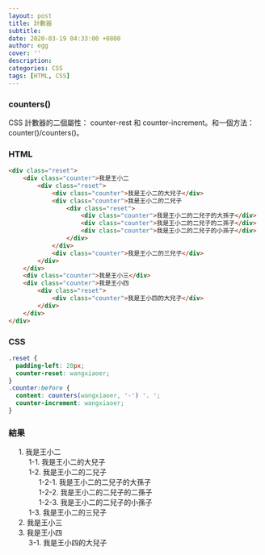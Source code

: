 ```yaml
---
layout: post
title: 計數器
subtitle:
date: 2020-03-19 04:33:00 +0800
author: egg
cover: ''
description:
categories: CSS
tags: [HTML, CSS] 
---
```


### counters()
CSS 計數器的二個屬性： counter-rest 和 counter-increment。和一個方法： counter()/counters()。
<!-- more -->




### HTML

```HTML
<div class="reset">
    <div class="counter">我是王小二
        <div class="reset">
            <div class="counter">我是王小二的大兒子</div>
            <div class="counter">我是王小二的二兒子
                <div class="reset">
                    <div class="counter">我是王小二的二兒子的大孫子</div>
                    <div class="counter">我是王小二的二兒子的二孫子</div>
                    <div class="counter">我是王小二的二兒子的小孫子</div>
                </div>
            </div>
            <div class="counter">我是王小二的三兒子</div>
        </div>
    </div>
    <div class="counter">我是王小三</div>
    <div class="counter">我是王小四
        <div class="reset">
            <div class="counter">我是王小四的大兒子</div>
        </div>
    </div>
</div>
```


### CSS

```CSS
.reset { 
  padding-left: 20px; 
  counter-reset: wangxiaoer;
}
.counter:before { 
  content: counters(wangxiaoer, '-') '. '; 
  counter-increment: wangxiaoer;
}
````


### 結果

<div class="reset">
    <div class="counter">我是王小二
        <div class="reset">
            <div class="counter">我是王小二的大兒子</div>
            <div class="counter">我是王小二的二兒子
                <div class="reset">
                    <div class="counter">我是王小二的二兒子的大孫子</div>
                    <div class="counter">我是王小二的二兒子的二孫子</div>
                    <div class="counter">我是王小二的二兒子的小孫子</div>
                </div>
            </div>
            <div class="counter">我是王小二的三兒子</div>
        </div>
    </div>
    <div class="counter">我是王小三</div>
    <div class="counter">我是王小四
        <div class="reset">
            <div class="counter">我是王小四的大兒子</div>
        </div>
    </div>
</div>

<style>
	.reset { 
  		padding-left: 20px; 
  		counter-reset: wangxiaoer;
	}
	.counter:before { 
  		content: counters(wangxiaoer, '-') '. '; 
  		counter-increment: wangxiaoer;
	}
</style>
